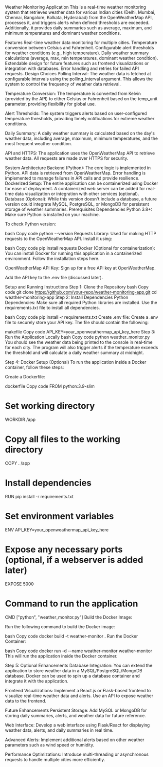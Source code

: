 Weather Monitoring Application
This is a real-time weather monitoring system that retrieves weather data for various Indian cities (Delhi, Mumbai, Chennai, Bangalore, Kolkata, Hyderabad) from the OpenWeatherMap API, processes it, and triggers alerts when defined thresholds are exceeded. Additionally, it provides daily summaries such as average, maximum, and minimum temperatures and dominant weather conditions.

Features
Real-time weather data monitoring for multiple cities.
Temperature conversion between Celsius and Fahrenheit.
Configurable alert thresholds for weather conditions (e.g., high temperature).
Daily weather summary calculations (average, max, min temperatures, dominant weather condition).
Extendable design for future features such as frontend visualizations or integration with databases.
Error handling and retries for failed API requests.
Design Choices
Polling Interval: The weather data is fetched at configurable intervals using the polling_interval argument. This allows the system to control the frequency of weather data retrieval.

Temperature Conversion: The temperature is converted from Kelvin (provided by the API) to either Celsius or Fahrenheit based on the temp_unit parameter, providing flexibility for global use.

Alert Thresholds: The system triggers alerts based on user-configured temperature thresholds, providing timely notifications for extreme weather conditions.

Daily Summary: A daily weather summary is calculated based on the day's weather data, including average, maximum, minimum temperatures, and the most frequent weather condition.

API and HTTPS: The application uses the OpenWeatherMap API to retrieve weather data. All requests are made over HTTPS for security.

System Architecture
Backend (Python):
The core logic is implemented in Python.
API data is retrieved from OpenWeatherMap.
Error handling is implemented to manage failures in API calls and provide resilience.
Dockerized Setup:
The entire application can be containerized using Docker for ease of deployment.
A containerized web server can be added for real-time data visualization or integration with other services (optional).
Database (Optional):
While this version doesn't include a database, a future version could integrate MySQL, PostgreSQL, or MongoDB for persistent storage of weather summaries.
Prerequisites
Dependencies
Python 3.8+: Make sure Python is installed on your machine.

To check Python version:

bash
Copy code
python --version
Requests Library: Used for making HTTP requests to the OpenWeatherMap API. Install it using:

bash
Copy code
pip install requests
Docker (Optional for containerization): You can install Docker for running this application in a containerized environment. Follow the installation steps here.

OpenWeatherMap API Key: Sign up for a free API key at OpenWeatherMap.

Add the API key to the .env file (discussed later).

Setup and Running Instructions
Step 1: Clone the Repository
bash
Copy code
git clone https://github.com/your-repo/weather-monitoring-app.git
cd weather-monitoring-app
Step 2: Install Dependencies
Python Dependencies: Make sure all required Python libraries are installed. Use the requirements.txt file to install all dependencies.

bash
Copy code
pip install -r requirements.txt
Create .env file: Create a .env file to securely store your API key. The file should contain the following:

makefile
Copy code
API_KEY=your_openweathermap_api_key_here
Step 3: Run the Application Locally
bash
Copy code
python weather_monitor.py
You should see the weather data being printed to the console in real-time for each city. The program will also trigger alerts if the temperature exceeds the threshold and will calculate a daily weather summary at midnight.

Step 4: Docker Setup (Optional)
To run the application inside a Docker container, follow these steps:

Create a Dockerfile:

dockerfile
Copy code
FROM python:3.9-slim

# Set working directory
WORKDIR /app

# Copy all files to the working directory
COPY . /app

# Install dependencies
RUN pip install -r requirements.txt

# Set environment variables
ENV API_KEY=your_openweathermap_api_key_here

# Expose any necessary ports (optional, if a webserver is added later)
EXPOSE 5000

# Command to run the application
CMD ["python", "weather_monitor.py"]
Build the Docker Image:

Run the following command to build the Docker image:

bash
Copy code
docker build -t weather-monitor .
Run the Docker Container:

bash
Copy code
docker run -d --name weather-monitor weather-monitor
This will run the application inside the Docker container.

Step 5: Optional Enhancements
Database Integration: You can extend the application to store weather data in a MySQL/PostgreSQL/MongoDB database. Docker can be used to spin up a database container and integrate it with the application.

Frontend Visualizations: Implement a React.js or Flask-based frontend to visualize real-time weather data and alerts. Use an API to expose weather data to the frontend.

Future Enhancements
Persistent Storage: Add MySQL or MongoDB for storing daily summaries, alerts, and weather data for future reference.

Web Interface: Develop a web interface using Flask/React for displaying weather data, alerts, and daily summaries in real time.

Advanced Alerts: Implement additional alerts based on other weather parameters such as wind speed or humidity.

Performance Optimizations: Introduce multi-threading or asynchronous requests to handle multiple cities more efficiently.
